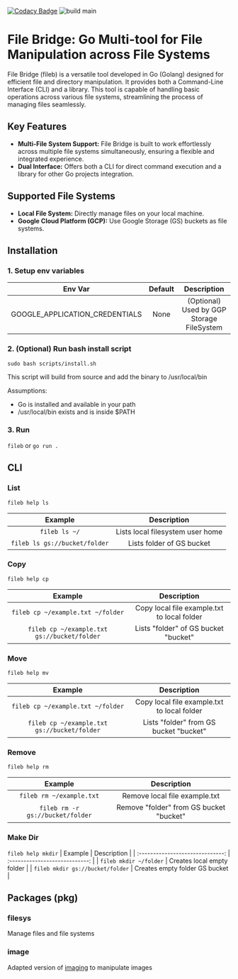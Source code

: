 [![Codacy Badge](https://app.codacy.com/project/badge/Grade/54e6788204d54ffeb627e2da1958c9cc)](https://app.codacy.com/gh/B87/file-bridge/dashboard?utm_source=gh&utm_medium=referral&utm_content=&utm_campaign=Badge_grade) ![build main](https://github.com/B87/file-bridge/actions/workflows/go.yml/badge.svg?branch=main)
# File Bridge: Go Multi-tool for File Manipulation across File Systems

File Bridge (fileb) is a versatile tool developed in Go (Golang) designed for efficient file and directory manipulation. It provides both a Command-Line Interface (CLI) and a library. 
This tool is capable of handling basic operations across various file systems, streamlining the process of managing files seamlessly.

## Key Features

- **Multi-File System Support:** File Bridge is built to work effortlessly across multiple file systems simultaneously, ensuring a flexible and integrated experience.
- **Dual Interface:** Offers both a CLI for direct command execution and a library for other Go projects integration.

## Supported File Systems

- **Local File System:** Directly manage files on your local machine.
- **Google Cloud Platform (GCP):** Use Google Storage (GS) buckets as file systems.

## Installation

### 1. Setup env variables

|            Env Var             | Default |                Description                |
| :----------------------------: | :-----: | :---------------------------------------: |
| GOOGLE_APPLICATION_CREDENTIALS |  None   | (Optional) Used by GGP Storage FileSystem |


### 2. (Optional) Run bash install script 

`sudo bash scripts/install.sh`

This script will build from source and add the binary to /usr/local/bin 

Assumptions:
- Go is installed and available in your path
- /usr/local/bin exists and is inside $PATH
  
### 3. Run

`fileb` or `go run .`

## CLI

### List

`fileb help ls`

|            Example            |           Description            |
| :---------------------------: | :------------------------------: |
|         `fileb ls ~/`         | Lists local filesystem user home |
| `fileb ls gs://bucket/folder` |    Lists folder of GS bucket     |


### Copy
`fileb help cp`


|                   Example                   |                 Description                 |
| :-----------------------------------------: | :-----------------------------------------: |
|      `fileb cp ~/example.txt ~/folder`      | Copy local file example.txt to local folder |
| `fileb cp ~/example.txt gs://bucket/folder` |    Lists "folder" of GS bucket "bucket"     |

### Move
`fileb help mv`

|                   Example                   |                 Description                 |
| :-----------------------------------------: | :-----------------------------------------: |
|      `fileb cp ~/example.txt ~/folder`      | Copy local file example.txt to local folder |
| `fileb cp ~/example.txt gs://bucket/folder` |   Lists "folder" from GS bucket "bucket"    |

### Remove
`fileb help rm`

|             Example              |               Description               |
| :------------------------------: | :-------------------------------------: |
|     `fileb rm ~/example.txt`     |      Remove local file example.txt      |
| `fileb rm -r gs://bucket/folder` | Remove "folder" from GS bucket "bucket" |

### Make Dir
`fileb help mkdir`
|             Example              |          Description           |
| :------------------------------: | :----------------------------: |
|      `fileb mkdir ~/folder`      |   Creates local empty folder   |
| `fileb mkdir gs://bucket/folder` | Creates empty folder GS bucket |

## Packages (pkg)

### filesys

Manage files and file systems

### image

Adapted version of [imaging](https://github.com/disintegration/imaging) to manipulate images
